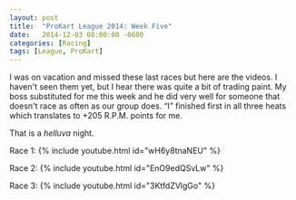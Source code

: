 ```yaml
---
layout: post
title:  "ProKart League 2014: Week Five"
date:   2014-12-03 08:00:00 -0600
categories: [Racing]
tags: [League, ProKart]
---
```


I was on vacation and missed these last races but here are the videos. I haven't seen them yet, but I hear there was quite a bit of trading paint. My boss substituted for me this week and he did very well for someone that doesn't race as often as our group does. “I” finished first in all three heats which translates to +205 R.P.M. points for me.

That is a *helluva* night.

Race 1:
{% include youtube.html id="wH6y8tnaNEU" %}

Race 2:
{% include youtube.html id="EnO9edQSvLw" %}

Race 3:
{% include youtube.html id="3KtfdZVlgGo" %}
